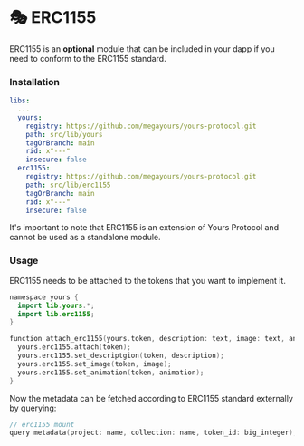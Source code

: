 # 🎭 ERC1155

ERC1155 is an **optional** module that can be included in your dapp if you need to conform to the ERC1155 standard.

### Installation

```yaml
libs:
  ...
  yours:
    registry: https://github.com/megayours/yours-protocol.git
    path: src/lib/yours
    tagOrBranch: main
    rid: x"---"
    insecure: false
  erc1155:
    registry: https://github.com/megayours/yours-protocol.git
    path: src/lib/erc1155
    tagOrBranch: main
    rid: x"---"
    insecure: false
```

It's important to note that ERC1155 is an extension of Yours Protocol and cannot be used as a standalone module.

### Usage

ERC1155 needs to be attached to the tokens that you want to implement it.

```kotlin
namespace yours {
  import lib.yours.*;
  import lib.erc1155;
}

function attach_erc1155(yours.token, description: text, image: text, animation: text) {
  yours.erc1155.attach(token);
  yours.erc1155.set_descriptgion(token, description);
  yours.erc1155.set_image(token, image);
  yours.erc1155.set_animation(token, animation);
}
```

Now the metadata can be fetched according to ERC1155 standard externally by querying:

```kotlin
// erc1155 mount
query metadata(project: name, collection: name, token_id: big_integer);
```
